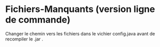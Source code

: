 # Fichiers-Manquants (version ligne de commande)

Changer le chemin vers les fichiers dans le vichier config.java avant de recompiler le .jar .
